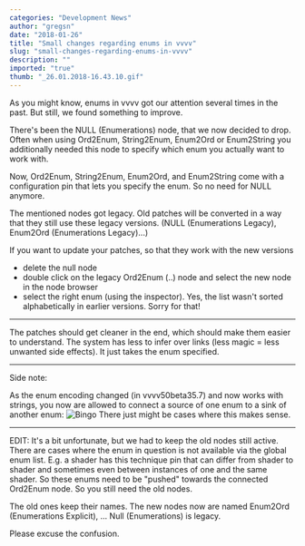 ```yaml
---
categories: "Development News"
author: "gregsn"
date: "2018-01-26"
title: "Small changes regarding enums in vvvv"
slug: "small-changes-regarding-enums-in-vvvv"
description: ""
imported: "true"
thumb: "_26.01.2018-16.43.10.gif"
---
```



As you might know, enums in vvvv got our attention several times in the past. But still, we found something to improve.

There's been the NULL (Enumerations) node, that we now decided to drop.
Often when using Ord2Enum, String2Enum, Enum2Ord or Enum2String you additionally needed this node to specify which enum you actually want to work with.

Now, Ord2Enum, String2Enum, Enum2Ord, and Enum2String come with a configuration pin that lets you specify the enum. So no need for NULL anymore.

The mentioned nodes got legacy. Old patches will be converted in a way that they still use these legacy versions. (NULL (Enumerations Legacy), Enum2Ord (Enumerations Legacy)...)

If you want to update your patches, so that they work with the new versions
* delete the null node
* double click on the legacy Ord2Enum (..) node and select the new node in the node browser
* select the right enum (using the inspector). Yes, the list wasn't sorted alphabetically in earlier versions. Sorry for that! 

---

The patches should get cleaner in the end, which should make them easier to understand.
The system has less to infer over links (less magic = less unwanted side effects). It just takes the enum specified.

---

Side note:

As the enum encoding changed (in vvvv50beta35.7) and now works with strings, you now are allowed to connect a source of one enum to a sink of another enum:
![Bingo](_26.01.2018-16.43.10.gif) 
There just might be cases where this makes sense.

---

EDIT:
It's a bit unfortunate, but we had to keep the old nodes still active. There are cases where the enum in question is not available via the global enum list. E.g. a shader has this technique pin that can differ from shader to shader and sometimes even between instances of one and the same shader. So these enums need to be "pushed" towards the connected Ord2Enum node. So you still need the old nodes.

The old ones keep their names.
The new nodes now are named Enum2Ord (Enumerations Explicit), ...
Null (Enumerations) is legacy.

Please excuse the confusion.
